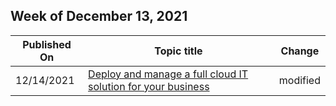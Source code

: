 <!-- This file is generated automatically each week. Changes made to this file will be overwritten.-->



## Week of December 13, 2021


| Published On |Topic title | Change |
|------|------------|--------|
| 12/14/2021 | [Deploy and manage a full cloud IT solution for your business](/windows/smb/cloud-mode-business-setup) | modified |
